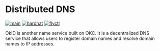# Distributed DNS

[![main](https://github.com/decentralized-dns/ddns/actions/workflows/main.yml/badge.svg)](https://github.com/decentralized-dns/ddns/actions/workflows/main.yml)
[![hardhat](https://github.com/decentralized-dns/ddns/actions/workflows/hardhat.yml/badge.svg)](https://github.com/decentralized-dns/ddns/actions/workflows/hardhat.yml)
[![flyctl](https://github.com/decentralized-dns/okid/actions/workflows/flyctl.yml/badge.svg)](https://github.com/decentralized-dns/okid/actions/workflows/flyctl.yml)

OkID is another name service built on OKC. It is a decentralized DNS service that allows users to register domain names and resolve domain names to IP addresses.
